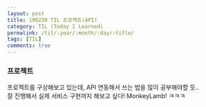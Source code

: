 ```yaml
---
layout: post
title: 190220 TIL 프로젝트(API)
category: TIL (Today I Learned)
permalink: /til/:year/:month/:day/:title/
tags: [TIL]
comments: true
---
```



### **프로젝트**

프로젝트를 구상해보고 있는데, API 연동해서 쓰는 법을 많이 공부해야할 듯..  
잘 진행해서 실제 서비스 구현까지 해보고 싶다! MonkeyLamb! ㅋㅋㅋ 